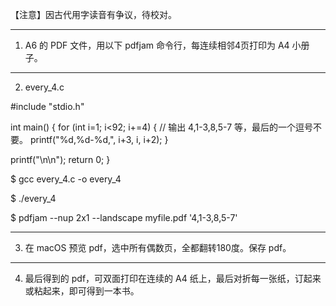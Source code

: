 【注意】因古代用字读音有争议，待校对。

----

1. A6 的 PDF 文件，用以下 pdfjam 命令行，每连续相邻4页打印为 A4 小册子。

----

2. every_4.c

#include "stdio.h"

int main()
{
  for (int i=1; i<92; i+=4)
  {
    // 输出 4,1-3,8,5-7 等，最后的一个逗号不要。
    printf("%d,%d-%d,", i+3, i, i+2); 
  }

  printf("\n\n");
  return 0;
}

$ gcc every_4.c -o every_4

$ ./every_4

$ pdfjam --nup 2x1 --landscape myfile.pdf '4,1-3,8,5-7'

----

3. 在 macOS 预览 pdf，选中所有偶数页，全都翻转180度。保存 pdf。

----

4. 最后得到的 pdf，可双面打印在连续的 A4 纸上，最后对折每一张纸，订起来或粘起来，即可得到一本书。
